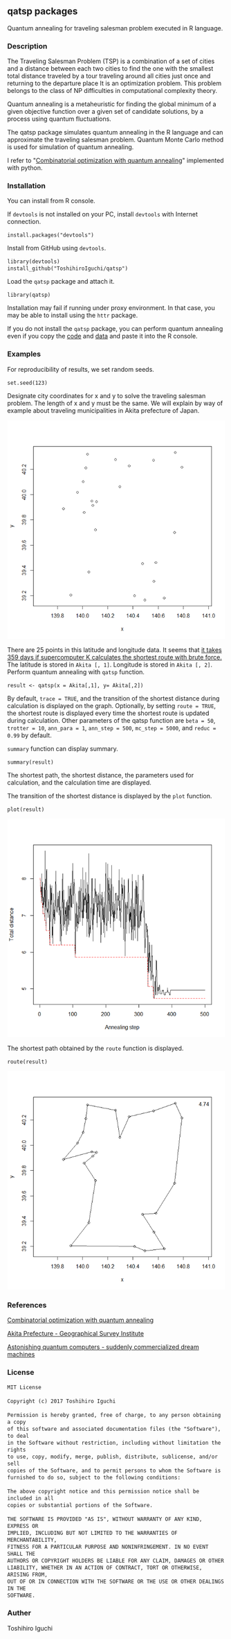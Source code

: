 ## qatsp packages
Quantum annealing for traveling salesman problem executed in R language.

### Description
The Traveling Salesman Problem (TSP) is a combination of a set of cities and a distance between each two cities to find the one with the smallest total distance traveled by a tour traveling around all cities just once and returning to the departure place It is an optimization problem.
This problem belongs to the class of NP difficulties in computational complexity theory.

Quantum annealing is a metaheuristic for finding the global minimum of a given objective function over a given set of candidate solutions, by a process using quantum fluctuations.

The qatsp package simulates quantum annealing in the R language and can approximate the traveling salesman problem.
Quantum Monte Carlo method is used for simulation of quantum annealing.

I refer to "[Combinatorial optimization with quantum annealing](http://qiita.com/ab_t/items/8d52096ad0f578aa2224)" implemented with python.


### Installation
You can install from R console.

If `devtools` is not installed on your PC, install `devtools` with Internet connection.

    install.packages("devtools")

Install from GitHub using `devtools`.
    
    library(devtools)
    install_github("ToshihiroIguchi/qatsp")

Load the `qatsp` package and attach it.

    library(qatsp)

Installation may fail if running under proxy environment.
In that case, you may be able to install using the `httr` package.

If you do not install the `qatsp` package, you can perform quantum annealing even if you copy the [code](https://raw.githubusercontent.com/ToshihiroIguchi/qatsp/master/R/qatsp.R) and [data](https://raw.githubusercontent.com/ToshihiroIguchi/qatsp/master/R/Akita_tspdata.R) and paste it into the R console.

### Examples
For reproducibility of results, we set random seeds.

    set.seed(123)
    
Designate city coordinates for x and y to solve the traveling salesman problem.
The length of x and y must be the same.
We will explain by way of example about traveling municipalities in Akita prefecture of Japan.

![Akita prefecture](Akita_city.png)

There are 25 points in this latitude and longitude data.
It seems that [it takes 359 days if supercomputer K calculates the shortest route with brute force.](http://itpro.nikkeibp.co.jp/article/COLUMN/20140514/556564/)
The latitude is stored in `Akita [, 1]`. Longitude is stored in `Akita [, 2]`.
Perform quantum annealing with `qatsp` function.

    result <- qatsp(x = Akita[,1], y= Akita[,2])

By default, `trace = TRUE`, and the transition of the shortest distance during calculation is displayed on the graph.
Optionally, by setting `route = TRUE`, the shortest route is displayed every time the shortest route is updated during calculation.
Other parameters of the qatsp function are 
`beta = 50`, `trotter = 10`, `ann_para = 1`, `ann_step = 500`, `mc_step = 5000`, and `reduc = 0.99` by default.

`summary` function can display summary.

    summary(result)

The shortest path, the shortest distance, the parameters used for calculation, and the calculation time are displayed.

The transition of the shortest distance is displayed by the `plot` function.

    plot(result)

![Annealing step vs total distance](ann_distance.png)

The shortest path obtained by the `route` function is displayed.

    route(result)

![Route](route.png)


### References

[Combinatorial optimization with quantum annealing](http://qiita.com/ab_t/items/8d52096ad0f578aa2224)

[Akita Prefecture - Geographical Survey Institute](http://www.gsi.go.jp/KOKUJYOHO/CENTER/kendata/akita_heso.htm)

[Astonishing quantum computers - suddenly commercialized dream machines](http://itpro.nikkeibp.co.jp/article/COLUMN/20140514/556564/)

### License 

```
MIT License

Copyright (c) 2017 Toshihiro Iguchi

Permission is hereby granted, free of charge, to any person obtaining a copy
of this software and associated documentation files (the "Software"), to deal
in the Software without restriction, including without limitation the rights
to use, copy, modify, merge, publish, distribute, sublicense, and/or sell
copies of the Software, and to permit persons to whom the Software is
furnished to do so, subject to the following conditions:

The above copyright notice and this permission notice shall be included in all
copies or substantial portions of the Software.

THE SOFTWARE IS PROVIDED "AS IS", WITHOUT WARRANTY OF ANY KIND, EXPRESS OR
IMPLIED, INCLUDING BUT NOT LIMITED TO THE WARRANTIES OF MERCHANTABILITY,
FITNESS FOR A PARTICULAR PURPOSE AND NONINFRINGEMENT. IN NO EVENT SHALL THE
AUTHORS OR COPYRIGHT HOLDERS BE LIABLE FOR ANY CLAIM, DAMAGES OR OTHER
LIABILITY, WHETHER IN AN ACTION OF CONTRACT, TORT OR OTHERWISE, ARISING FROM,
OUT OF OR IN CONNECTION WITH THE SOFTWARE OR THE USE OR OTHER DEALINGS IN THE
SOFTWARE.
```

### Auther
Toshihiro Iguchi

